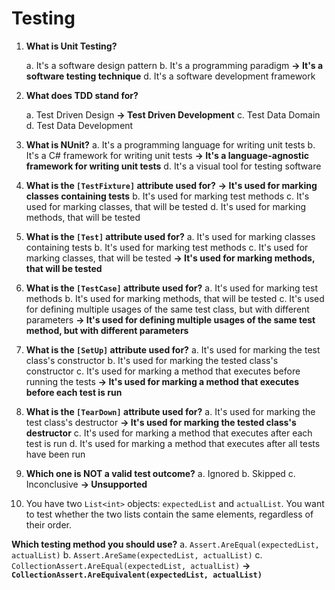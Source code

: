 # Testing

1. **What is Unit Testing?**

    a. It's a software design pattern
    b. It's a programming paradigm
    **&rarr; It's a software testing technique**
    d. It's a software development framework

2. **What does TDD stand for?**

    a. Test Driven Design
    **&rarr; Test Driven Development**
    c. Test Data Domain
    d. Test Data Development

3. **What is NUnit?**
    a. It's a programming language for writing unit tests
    b. It's a C# framework for writing unit tests
    **&rarr; It's a language-agnostic framework for writing unit tests**
    d. It's a visual tool for testing software

4. **What is the `[TestFixture]` attribute used for?**
    **&rarr; It's used for marking classes containing tests**
    b. It's used for marking test methods
    c. It's used for marking classes, that will be tested
    d. It's used for marking methods, that will be tested

5. **What is the `[Test]` attribute used for?**
    a. It's used for marking classes containing tests
    b. It's used for marking test methods
    c. It's used for marking classes, that will be tested
    **&rarr; It's used for marking methods, that will be tested**

6. **What is the `[TestCase]` attribute used for?**
    a. It's used for marking test methods
    b. It's used for marking methods, that will be tested
    c. It's used for defining multiple usages of the same test class, but with different parameters
    **&rarr; It's used for defining multiple usages of the same test method, but with different parameters**

7. **What is the `[SetUp]` attribute used for?**
    a. It's used for marking the test class's constructor
    b. It's used for marking the tested class's constructor
    c. It's used for marking a method that executes before running the tests
    **&rarr; It's used for marking a method that executes before each test is run**

8. **What is the `[TearDown]` attribute used for?**
    a. It's used for marking the test class's destructor
    **&rarr; It's used for marking the tested class's destructor**
    c. It's used for marking a method that executes after each test is run
    d. It's used for marking a method that executes after all tests have been run

9. **Which one is NOT a valid test outcome?**
    a. Ignored
    b. Skipped
    c. Inconclusive
    **&rarr; Unsupported**

10. You have two `List<int>` objects: `expectedList` and `actualList`. You want to test whether the two lists contain the same elements, regardless of their order.

**Which testing method you should use?**
    a. `Assert.AreEqual(expectedList, actualList)`
    b. `Assert.AreSame(expectedList, actualList)`
    c. `CollectionAssert.AreEqual(expectedList, actualList)`
    **&rarr; `CollectionAssert.AreEquivalent(expectedList, actualList)`**
